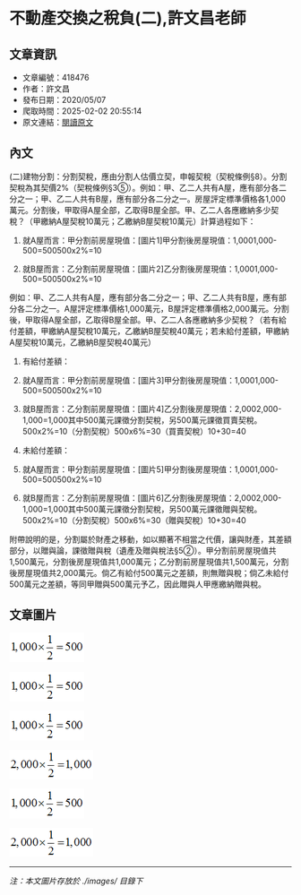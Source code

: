 # 不動產交換之稅負(二),許文昌老師

## 文章資訊
- 文章編號：418476
- 作者：許文昌
- 發布日期：2020/05/07
- 爬取時間：2025-02-02 20:55:14
- 原文連結：[閱讀原文](https://real-estate.get.com.tw/Columns/detail.aspx?no=418476)

## 內文
(二)建物分割：分割契稅，應由分割人估價立契，申報契稅（契稅條例§8）。分割契稅為其契價2%（契稅條例§3⑤）。例如：甲、乙二人共有A屋，應有部分各二分之一；甲、乙二人共有B屋，應有部分各二分之一。房屋評定標準價格各1,000萬元。分割後，甲取得A屋全部，乙取得B屋全部。甲、乙二人各應繳納多少契稅？（甲繳納A屋契稅10萬元；乙繳納B屋契稅10萬元）計算過程如下：

1. 就A屋而言：甲分割前房屋現值：[圖片1]甲分割後房屋現值：1,0001,000-500=500500x2%=10

2. 就B屋而言：乙分割前房屋現值：[圖片2]乙分割後房屋現值：1,0001,000-500=500500x2%=10

例如：甲、乙二人共有A屋，應有部分各二分之一；甲、乙二人共有B屋，應有部分各二分之一。A屋評定標準價格1,000萬元，B屋評定標準價格2,000萬元。分割後，甲取得A屋全部，乙取得B屋全部。甲、乙二人各應繳納多少契稅？（若有給付差額，甲繳納A屋契稅10萬元，乙繳納B屋契稅40萬元；若未給付差額，甲繳納A屋契稅10萬元，乙繳納B屋契稅40萬元）

1. 有給付差額：

1. 就A屋而言：甲分割前房屋現值：[圖片3]甲分割後房屋現值：1,0001,000-500=500500x2%=10

2. 就B屋而言：乙分割前房屋現值：[圖片4]乙分割後房屋現值：2,0002,000-1,000=1,000其中500萬元課徵分割契稅，另500萬元課徵買賣契稅。500x2%=10（分割契稅）500x6%=30（買賣契稅）10+30=40

2. 未給付差額：

1. 就A屋而言：甲分割前房屋現值：[圖片5]甲分割後房屋現值：1,0001,000-500=500500x2%=10

2. 就B屋而言：乙分割前房屋現值：[圖片6]乙分割後房屋現值：2,0002,000-1,000=1,000其中500萬元課徵分割契稅，另500萬元課徵贈與契稅。500x2%=10（分割契稅）500x6%=30（贈與契稅）10+30=40

附帶說明的是，分割屬於財產之移動，如以顯著不相當之代價，讓與財產，其差額部分，以贈與論，課徵贈與稅（遺產及贈與稅法§5②）。甲分割前房屋現值共1,500萬元，分割後房屋現值共1,000萬元；乙分割前房屋現值共1,500萬元，分割後房屋現值共2,000萬元。倘乙有給付500萬元之差額，則無贈與稅；倘乙未給付500萬元之差額，等同甲贈與500萬元予乙，因此贈與人甲應繳納贈與稅。

## 文章圖片

![圖片1](./images/418476_ee46003b.png)

![圖片2](./images/418476_ee46003b.png)

![圖片3](./images/418476_ee46003b.png)

![圖片4](./images/418476_65e70f1d.png)

![圖片5](./images/418476_ee46003b.png)

![圖片6](./images/418476_65e70f1d.png)


---
*注：本文圖片存放於 ./images/ 目錄下*

